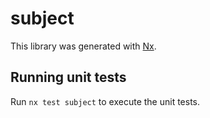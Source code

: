 # subject

This library was generated with [Nx](https://nx.dev).

## Running unit tests

Run `nx test subject` to execute the unit tests.
